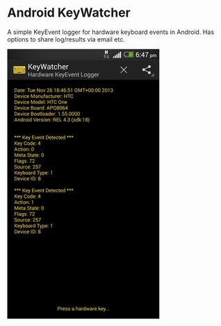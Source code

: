 Android KeyWatcher
===========================

A simple KeyEvent logger for hardware keyboard events in Android.
Has options to share log/results via email etc.

![screenshot](screenshot.png)

